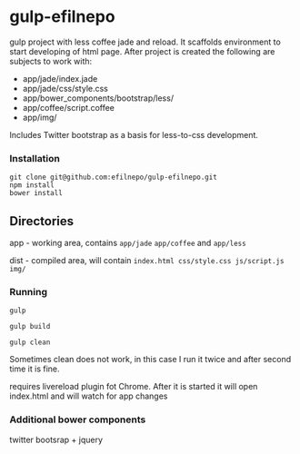 gulp-efilnepo
=============

gulp project with less coffee jade and reload. It scaffolds environment to start developing of html page. After project is created the following are subjects to work with:

  - app/jade/index.jade
  - app/jade/css/style.css
  - app/bower_components/bootstrap/less/
  - app/coffee/script.coffee
  - app/img/

Includes Twitter bootstrap as a basis for less-to-css development.

### Installation

```
git clone git@github.com:efilnepo/gulp-efilnepo.git
npm install
bower install
```

## Directories

app - working area, contains ``app/jade`` ``app/coffee`` and ``app/less``

dist - compiled area, will contain ``index.html css/style.css js/script.js img/``

### Running

```
gulp

gulp build

gulp clean
```
Sometimes clean does not work, in this case I run it twice and after second time it is fine.

requires livereload plugin fot Chrome. After it is started it will open index.html and will watch for app changes

### Additional bower components

twitter bootsrap + jquery
